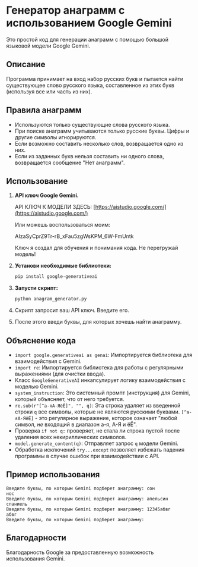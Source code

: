
# Генератор анаграмм с использованием Google Gemini

Это простой код для генерации анаграмм с помощью большой языковой модели Google Gemini.

## Описание

Программа принимает на вход набор русских букв и пытается найти существующее слово русского языка, составленное из этих букв (используя все или часть из них).

## Правила анаграмм

*   Используются только существующие слова русского языка.
*   При поиске анаграмм учитываются только русские буквы. Цифры и другие символы игнорируются.
*   Если возможно составить несколько слов, возвращается одно из них.
*   Если из заданных букв нельзя составить ни одного слова, возвращается сообщение "Нет анаграмм".

## Использование

1.  **API ключ Google Gemini.** 

    API КЛЮЧ К МОДЕЛИ ЗДЕСЬ: [https://aistudio.google.com/](https://aistudio.google.com/) 

    Или можешь воспользоваться моим:  

    AIzaSyCprZ9Tr-rB_xFau5zgWsKPM_6W-FmUntk  

    Ключ я создал для обучения и понимания кода. Не перегружай модель!

2.  **Установи необходимые библиотеки:**

    ```bash
    pip install google-generativeai
    ```

3.  **Запусти скрипт:**

    ```bash
    python anagram_generator.py
    ```

4.  Скрипт запросит ваш API ключ. Введите его.
5.  После этого введи буквы, для которых хочешь найти анаграмму.

## Объяснение кода

*   `import google.generativeai as genai`: Импортируется библиотека для взаимодействия с Gemini.
*   `import re`: Импортируется библиотека для работы с регулярными выражениями (для очистки ввода).
*   Класс `GoogleGenerativeAI` инкапсулирует логику взаимодействия с моделью Gemini.
*   `system_instruction`: Это системный промпт (инструкция) для Gemini, который объясняет, что от него требуется.
*   `re.sub(r"[^а-яА-ЯёЁ]", "", q)`: Эта строка удаляет из введенной строки `q` все символы, которые не являются русскими буквами. `[^а-яА-ЯёЁ]` - это регулярное выражение, которое означает "любой символ, *не* входящий в диапазон а-я, А-Я и ёЁ".
*   Проверка `if not q:` проверяет, не стала ли строка пустой после удаления всех некириллических символов.
*   `model.generate_content(q)`: Отправляет запрос `q` модели Gemini.
*   Обработка исключений `try...except` позволяет избежать падения программы в случае ошибок при взаимодействии с API.

## Пример использования

```
Введите буквы, по которым Gemini подберет анаграмму: сон
нос
Введите буквы, по которым Gemini подберет анаграмму: апельсин
спаниель
Введите буквы, по которым Gemini подберет анаграмму: 12345абвг
абвг
Введите буквы, по которым Gemini подберет анаграмму: 
```

## Благодарности

Благодарность Google за предоставленную возможность использования Gemini.
